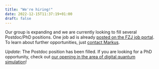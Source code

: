 ```yaml
---
title: "We're hiring!"
date: 2022-12-15T11:37:19+01:00
draft: false
---
```


Our group is expanding and we are currently looking to fill several Postdoc/PhD positions. One job ad is already [posted on the FZJ job portal](https://www.fz-juelich.de/en/careers/jobs/2022-417). To learn about further opportunities, just [contact Markus](people/markus/).

*Update*: The Postdoc position has been filled. If you are looking for a PhD opportunity, check out [our opening in the area of digital quantum simulation](https://www.fz-juelich.de/en/careers/jobs/2023D-002)!
